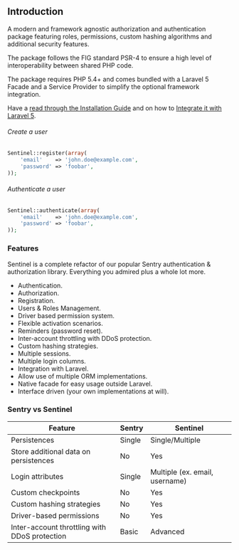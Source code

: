 ## Introduction

A modern and framework agnostic authorization and authentication package featuring roles, permissions, custom hashing algorithms and additional security features.

The package follows the FIG standard PSR-4 to ensure a high level of interoperability between shared PHP code.

The package requires PHP 5.4+ and comes bundled with a Laravel 5 Facade and a Service Provider to simplify the optional framework integration.

Have a [read through the Installation Guide](#installation) and on how to [Integrate it with Laravel 5](#laravel-5).

###### Create a user

```php
Sentinel::register(array(
	'email'    => 'john.doe@example.com',
	'password' => 'foobar',
));
```

###### Authenticate a user

```php
Sentinel::authenticate(array(
	'email'    => 'john.doe@example.com',
	'password' => 'foobar',
));
```

### Features

Sentinel is a complete refactor of our popular Sentry authentication & authorization library. Everything you admired plus a whole lot more.

- Authentication.
- Authorization.
- Registration.
- Users & Roles Management.
- Driver based permission system.
- Flexible activation scenarios.
- Reminders (password reset).
- Inter-account throttling with DDoS protection.
- Custom hashing strategies.
- Multiple sessions.
- Multiple login columns.
- Integration with Laravel.
- Allow use of multiple ORM implementations.
- Native facade for easy usage outside Laravel.
- Interface driven (your own implementations at will).

### Sentry vs Sentinel

Feature                                       | Sentry               | Sentinel
--------------------------------------------- | -------------------- | -------------------------------------------
Persistences                                  | Single               | Single/Multiple
Store additional data on persistences         | No                   | Yes
Login attributes                              | Single               | Multiple (ex. email, username)
Custom checkpoints                            | No                   | Yes
Custom hashing strategies                     | No                   | Yes
Driver-based permissions                      | No                   | Yes
Inter-account throttling with DDoS protection | Basic                | Advanced
